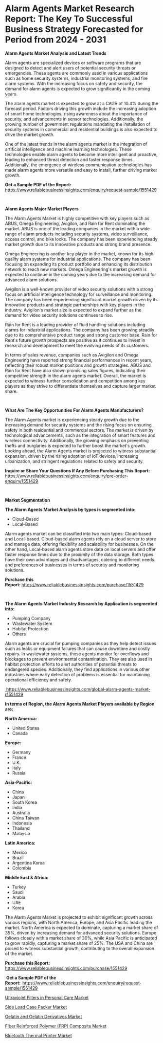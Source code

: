 <p><h1>Alarm Agents Market Research Report: The Key To Successful Business Strategy Forecasted for Period from 2024 - 2031</h1></p><p><strong>Alarm Agents Market Analysis and Latest Trends</strong></p>
<p><p>Alarm agents are specialized devices or software programs that are designed to detect and alert users of potential security threats or emergencies. These agents are commonly used in various applications such as home security systems, industrial monitoring systems, and fire alarm systems. With the increasing focus on safety and security, the demand for alarm agents is expected to grow significantly in the coming years.</p><p>The alarm agents market is expected to grow at a CAGR of 10.4% during the forecast period. Factors driving this growth include the increasing adoption of smart home technologies, rising awareness about the importance of security, and advancements in sensor technologies. Additionally, the growing number of government regulations mandating the installation of security systems in commercial and residential buildings is also expected to drive the market growth.</p><p>One of the latest trends in the alarm agents market is the integration of artificial intelligence and machine learning technologies. These technologies enable alarm agents to become more intelligent and proactive, leading to enhanced threat detection and faster response times. Additionally, the emergence of wireless communication technologies has made alarm agents more versatile and easy to install, further driving market growth.</p></p>
<p><strong>Get a Sample PDF of the Report:&nbsp;</strong> <a href="https://www.reliablebusinessinsights.com/enquiry/request-sample/1551429">https://www.reliablebusinessinsights.com/enquiry/request-sample/1551429</a></p>
<p>&nbsp;</p>
<p><strong>Alarm Agents Major Market Players</strong></p>
<p><p>The Alarm Agents Market is highly competitive with key players such as ABUS, Omega Engineering, Avigilon, and Rain for Rent dominating the market. ABUS is one of the leading companies in the market with a wide range of alarm products including security systems, video surveillance, access control, and bike locks. The company has been experiencing steady market growth due to its innovative products and strong brand presence.</p><p>Omega Engineering is another key player in the market, known for its high-quality alarm systems for industrial applications. The company has been focusing on expanding its product portfolio and enhancing its distribution network to reach new markets. Omega Engineering's market growth is expected to continue in the coming years due to the increasing demand for advanced alarm solutions.</p><p>Avigilon is a well-known provider of video security solutions with a strong focus on artificial intelligence technology for surveillance and monitoring. The company has been experiencing significant market growth driven by its innovative products and strategic partnerships with key players in the industry. Avigilon's market size is expected to expand further as the demand for video security solutions continues to rise.</p><p>Rain for Rent is a leading provider of fluid handling solutions including alarms for industrial applications. The company has been growing steadily due to its comprehensive product range and strong customer base. Rain for Rent's future growth prospects are positive as it continues to invest in research and development to meet the evolving needs of its customers.</p><p>In terms of sales revenue, companies such as Avigilon and Omega Engineering have reported strong financial performances in recent years, reflecting their robust market positions and growth strategies. ABUS and Rain for Rent have also shown promising sales figures, indicating their competitive strength in the alarm agents market. Overall, the market is expected to witness further consolidation and competition among key players as they strive to differentiate themselves and capture larger market share.</p></p>
<p>&nbsp;</p>
<p><strong>What Are The Key Opportunities For Alarm Agents Manufacturers?</strong></p>
<p><p>The Alarm Agents market is experiencing steady growth due to the increasing demand for security systems and the rising focus on ensuring safety in both residential and commercial sectors. The market is driven by technological advancements, such as the integration of smart features and wireless connectivity. Additionally, the growing emphasis on preventing thefts and burglaries is expected to further boost the market's growth. Looking ahead, the Alarm Agents market is projected to witness substantial expansion, driven by the rising adoption of IoT devices, increasing urbanization, and stringent regulations related to safety and security.</p></p>
<p><strong>Inquire or Share Your Questions If Any Before Purchasing This Report:</strong> <a href="https://www.reliablebusinessinsights.com/enquiry/pre-order-enquiry/1551429">https://www.reliablebusinessinsights.com/enquiry/pre-order-enquiry/1551429</a></p>
<p>&nbsp;</p>
<p><strong>Market Segmentation</strong></p>
<p><strong>The Alarm Agents Market Analysis by types is segmented into:</strong></p>
<p><ul><li>Cloud-Based</li><li>Local-Based</li></ul></p>
<p><p>Alarm agents market can be classified into two main types: Cloud-based and Local-based. Cloud-based alarm agents rely on a cloud server to store and manage data, offering flexibility and scalability for businesses. On the other hand, Local-based alarm agents store data on local servers and offer faster response times due to the proximity of the data storage. Both types have their own advantages and disadvantages, catering to different needs and preferences of businesses in terms of security and monitoring solutions.</p></p>
<p><strong>Purchase this Report:&nbsp;</strong><a href="https://www.reliablebusinessinsights.com/purchase/1551429">https://www.reliablebusinessinsights.com/purchase/1551429</a></p>
<p>&nbsp;</p>
<p><strong>The Alarm Agents Market Industry Research by Application is segmented into:</strong></p>
<p><ul><li>Pumping Company</li><li>Wastewater System</li><li>Habitat Protection</li><li>Others</li></ul></p>
<p><p>Alarm agents are crucial for pumping companies as they help detect issues such as leaks or equipment failures that can cause downtime and costly repairs. In wastewater systems, these agents monitor for overflows and blockages to prevent environmental contamination. They are also used in habitat protection efforts to alert authorities of potential threats to endangered species. Additionally, they find applications in various other industries where early detection of problems is essential for maintaining operational efficiency and safety.</p></p>
<p><a href="https://www.reliablebusinessinsights.com/global-alarm-agents-market-r1551429">&nbsp;https://www.reliablebusinessinsights.com/global-alarm-agents-market-r1551429</a></p>
<p><strong>In terms of Region, the Alarm Agents Market Players available by Region are:</strong></p>
<p>
    <p> <strong> North America: </strong>
        <ul>
            <li>United States</li>
            <li>Canada</li>
        </ul>
        </p> 
    <p> <strong> Europe: </strong>
        <ul>
            <li>Germany</li>
            <li>France</li>
            <li>U.K.</li>
            <li>Italy</li>
            <li>Russia</li>
        </ul>
        </p> 
    <p> <strong> Asia-Pacific: </strong>
        <ul>
            <li>China</li>
            <li>Japan</li>
            <li>South Korea</li>
            <li>India</li>
            <li>Australia</li>
            <li>China Taiwan</li>
            <li>Indonesia</li>
            <li>Thailand</li>
            <li>Malaysia</li>
        </ul>
        </p> 
    <p> <strong> Latin America: </strong>
        <ul>
            <li>Mexico</li>
            <li>Brazil</li>
            <li>Argentina Korea</li>
            <li>Colombia</li>
        </ul>
        </p> 
    <p> <strong> Middle East & Africa: </strong>
        <ul>
            <li>Turkey</li>
            <li>Saudi</li>
            <li>Arabia</li>
            <li>UAE</li>
            <li>Korea</li>
        </ul>
    </p>
    </p>
<p><p>The Alarm Agents Market is projected to exhibit significant growth across various regions, with North America, Europe, and Asia Pacific leading the market. North America is expected to dominate, capturing a market share of 35%, driven by increasing demand for advanced security solutions. Europe follows closely with a market share of 30%, while Asia Pacific is anticipated to grow rapidly, capturing a market share of 25%. The USA and China are poised to witness substantial growth, contributing to the overall expansion of the market.</p></p>
<p><strong>Purchase this Report: </strong><a href="https://www.reliablebusinessinsights.com/purchase/1551429">https://www.reliablebusinessinsights.com/purchase/1551429</a></p>
<p>&nbsp;<strong>Get a Sample PDF of the Report:&nbsp;&nbsp;</strong><a href="https://www.reliablebusinessinsights.com/enquiry/request-sample/1551429">https://www.reliablebusinessinsights.com/enquiry/request-sample/1551429</a></p>
<p><strong></strong></p>
<p><p><a href="https://medium.com/@bernadette.james576/deep-dive-into-the-ultraviolet-filters-in-personal-care-market-itstrends-market-segmentation-d3a7fa987638">Ultraviolet Filters in Personal Care Market</a></p><p><a href="https://github.com/seamusocallaghan/Market-Research-Report-List-1/blob/main/side-load-case-packer-market.md">Side Load Case Packer Market</a></p><p><a href="https://medium.com/@chellamarie1961/global-gelatin-and-gelatin-derivatives-market-share-and-growth-opportunities-and-market-size-a672792fd383">Gelatin and Gelatin Derivatives Market</a></p><p><a href="https://medium.com/@kaitlynkristyfj13/global-fiber-reinforced-polymer-frp-composite-market-size-and-market-trends-analysis-by-regional-0fdce86f1414">Fiber Reinforced Polymer (FRP) Composite Market</a></p><p><a href="https://github.com/graysonwolfe1913/Market-Research-Report-List-1/blob/main/bluetooth-thermal-printer-market.md">Bluetooth Thermal Printer Market</a></p></p>